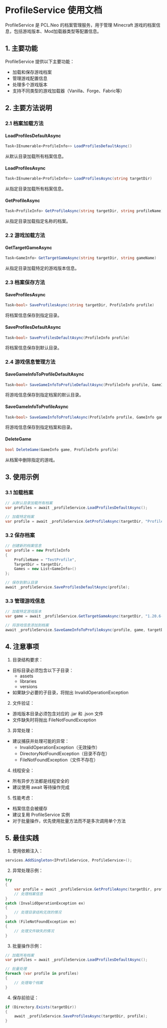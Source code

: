 # ProfileService 使用文档

ProfileService 是 PCL.Neo 的档案管理服务，用于管理 Minecraft 游戏的档案信息，包括游戏版本、Mod加载器类型等配置信息。

## 1. 主要功能

ProfileService 提供以下主要功能：

- 加载和保存游戏档案
- 管理游戏配置信息
- 处理多个游戏版本
- 支持不同类型的游戏加载器（Vanilla、Forge、Fabric等）

## 2. 主要方法说明

### 2.1 档案加载方法

#### LoadProfilesDefaultAsync

```csharp
Task<IEnumerable<ProfileInfo>> LoadProfilesDefaultAsync()
```

从默认目录加载所有档案信息。

#### LoadProfilesAsync

```csharp
Task<IEnumerable<ProfileInfo>> LoadProfilesAsync(string targetDir)
```

从指定目录加载所有档案信息。

#### GetProfileAsync

```csharp
Task<ProfileInfo> GetProfileAsync(string targetDir, string profileName)
```

从指定目录加载指定名称的档案。

### 2.2 游戏加载方法

#### GetTargetGameAsync

```csharp
Task<GameInfo> GetTargetGameAsync(string targetDir, string gameName)
```

从指定目录加载特定的游戏版本信息。

### 2.3 档案保存方法

#### SaveProfilesAsync

```csharp
Task<bool> SaveProfilesAsync(string targetDir, ProfileInfo profile)
```

将档案信息保存到指定目录。

#### SaveProfilesDefaultAsync

```csharp
Task<bool> SaveProfilesDefaultAsync(ProfileInfo profile)
```

将档案信息保存到默认目录。

### 2.4 游戏信息管理方法

#### SaveGameInfoToProfileDefaultAsync

```csharp
Task<bool> SaveGameInfoToProfileDefaultAsync(ProfileInfo profile, GameInfo game)
```

将游戏信息保存到指定档案的默认目录。

#### SaveGameInfoToProfileAsync

```csharp
Task<bool> SaveGameInfoToProfileAsync(ProfileInfo profile, GameInfo game, string targetDir)
```

将游戏信息保存到指定档案和目录。

#### DeleteGame

```csharp
bool DeleteGame(GameInfo game, ProfileInfo profile)
```

从档案中删除指定的游戏。

## 3. 使用示例

### 3.1 加载档案

```csharp
// 从默认目录加载所有档案
var profiles = await _profileService.LoadProfilesDefaultAsync();

// 加载特定档案
var profile = await _profileService.GetProfileAsync(targetDir, "ProfileName");
```

### 3.2 保存档案

```csharp
// 创建新的档案信息
var profile = new ProfileInfo
{
    ProfileName = "TestProfile",
    TargetDir = targetDir,
    Games = new List<GameInfo>()
};

// 保存到默认目录
await _profileService.SaveProfilesDefaultAsync(profile);
```

### 3.3 管理游戏信息

```csharp
// 加载特定游戏版本
var game = await _profileService.GetTargetGameAsync(targetDir, "1.20.6-Fabric");

// 将游戏信息添加到档案
await _profileService.SaveGameInfoToProfileAsync(profile, game, targetDir);
```

## 4. 注意事项

1. 目录结构要求：
  - 目标目录必须包含以下子目录：
    - assets
    - libraries
    - versions
  - 如果缺少必要的子目录，将抛出 InvalidOperationException

2. 文件验证：
  - 游戏版本目录必须包含对应的 .jar 和 .json 文件
  - 文件缺失时将抛出 FileNotFoundException

3. 异常处理：
  - 建议捕获并处理可能的异常：
    - InvalidOperationException（无效操作）
    - DirectoryNotFoundException（目录不存在）
    - FileNotFoundException（文件不存在）

4. 线程安全：
  - 所有异步方法都是线程安全的
  - 建议使用 await 等待操作完成

5. 性能考虑：
  - 档案信息会被缓存
  - 建议复用 ProfileService 实例
  - 对于批量操作，优先使用批量方法而不是多次调用单个方法

## 5. 最佳实践

1. 使用依赖注入：

```csharp
services.AddSingleton<IProfileService, ProfileService>();
```

2. 异常处理示例：

```csharp
try
{
    var profile = await _profileService.GetProfileAsync(targetDir, profileName);
    // 处理档案信息
}
catch (InvalidOperationException ex)
{
    // 处理目录结构无效的情况
}
catch (FileNotFoundException ex)
{
    // 处理文件缺失的情况
}
```

3. 批量操作示例：

```csharp
// 加载所有档案
var profiles = await _profileService.LoadProfilesDefaultAsync();

// 批量处理
foreach (var profile in profiles)
{
    // 处理每个档案
}
```

4. 保存前验证：

```csharp
if (Directory.Exists(targetDir))
{
    await _profileService.SaveProfilesAsync(targetDir, profile);
}
```
